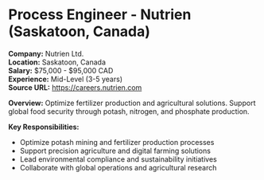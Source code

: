 # Process Engineer - Nutrien (Saskatoon, Canada)

**Company:** Nutrien Ltd.  
**Location:** Saskatoon, Canada  
**Salary:** $75,000 - $95,000 CAD  
**Experience:** Mid-Level (3-5 years)  
**Source URL:** https://careers.nutrien.com

**Overview:** Optimize fertilizer production and agricultural solutions. Support global food security through potash, nitrogen, and phosphate production.

**Key Responsibilities:**
- Optimize potash mining and fertilizer production processes
- Support precision agriculture and digital farming solutions
- Lead environmental compliance and sustainability initiatives
- Collaborate with global operations and agricultural research